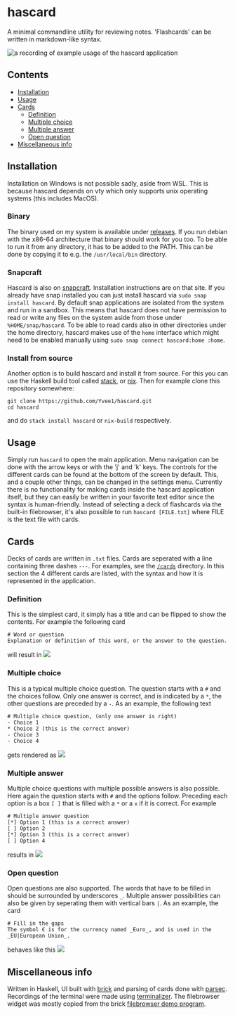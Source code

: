 # hascard
A minimal commandline utility for reviewing notes. 'Flashcards' can be written in markdown-like syntax.

![a recording of example usage of the hascard application](./recordings/recording.gif)

## Contents
- [Installation](#installation)
- [Usage](#usage)
- [Cards](#cards)
  - [Definition](#definition)
  - [Multiple choice](#multiple-choice)
  - [Multiple answer](#multiple-answer)
  - [Open question](#open-question)
- [Miscellaneous info](#miscellaneous-info)

## Installation
Installation on Windows is not possible sadly, aside from WSL. This is because hascard depends on vty which only supports unix operating systems (this includes MacOS). 
### Binary
The binary used on my system is available under [releases](https://github.com/Yvee1/hascard/releases/). If you run debian with the x86-64 architecture that binary should work for you too. To be able to run it from any directory, it has to be added to the PATH. This can be done by copying it to e.g. the `/usr/local/bin` directory.

### Snapcraft
Hascard is also on [snapcraft](https://snapcraft.io/hascard). Installation instructions are on that site. If you already have snap installed you can just install hascard via `sudo snap install hascard`. By default snap applications are isolated from the system and run in a sandbox. This means that hascard does not have permission to read or write any files on the system aside from those under `%HOME/snap/hascard`. To be able to read cards also in other directories under the home directory, hascard makes use of the `home` interface which might need to be enabled manually using `sudo snap connect hascard:home :home`.

### Install from source
Another option is to build hascard and install it from source. For this you can use the Haskell build tool called [stack](https://docs.haskellstack.org/en/stable/README/#how-to-install), or [nix](https://nixos.org/). Then for example clone this repository somewhere:
```
git clone https://github.com/Yvee1/hascard.git
cd hascard
```
and do `stack install hascard` or `nix-build` respectively.

## Usage
Simply run `hascard` to open the main application. Menu navigation can be done with the arrow keys or with the 'j' and 'k' keys. The controls for the different cards can be found at the bottom of the screen by default. This, and a couple other things, can be changed in the settings menu. Currently there is no functionality for making cards inside the hascard application itself, but they can easily be written in your favorite text editor since the syntax is human-friendly. Instead of selecting a deck of flashcards via the built-in filebrowser, it's also possible to run `hascard [FILE.txt]` where FILE is the text file with cards.

## Cards
Decks of cards are written in `.txt` files. Cards are seperated with a line containing three dashes `---`. For examples, see the [`/cards`](https://github.com/Yvee1/hascard/tree/master/cards) directory. In this section the 4 different cards are listed, with the syntax and how it is represented in the application.

### Definition
This is the simplest card, it simply has a title and can be flipped to show the contents. For example the following card
```
# Word or question
Explanation or definition of this word, or the answer to the question.
```
will result in
![](./recordings/definition.gif)

### Multiple choice
This is a typical multiple choice question. The question starts with a `#` and the choices follow. Only one answer is correct, and is indicated by a `*`, the other questions are preceded by a `-`. As an example, the following text

```
# Multiple choice question, (only one answer is right)
- Choice 1
* Choice 2 (this is the correct answer)
- Choice 3
- Choice 4
```

gets rendered as
![](./recordings/multiple-choice.gif)

### Multiple answer
Multiple choice questions with multiple possible answers is also possible. Here again the question starts with `#` and the options follow. Preceding each option is a box `[ ]` that is filled with a `*` or a `x` if it is correct. For example

```
# Multiple answer question
[*] Option 1 (this is a correct answer)
[ ] Option 2
[*] Option 3 (this is a correct answer)
[ ] Option 4
```
results in
![](./recordings/multiple-answer.gif)

### Open question
Open questions are also supported. The words that have to be filled in should be surrounded by underscores `_`. Multiple answer possibilities can also be given by seperating them with vertical bars `|`. As an example, the card

```
# Fill in the gaps
The symbol € is for the currency named _Euro_, and is used in the _EU|European Union_.
```
behaves like this
![](./recordings/gapped-question.gif)

## Miscellaneous info
Written in Haskell, UI built with [brick](https://github.com/jtdaugherty/brick) and parsing of cards done with [parsec](https://github.com/haskell/parsec). Recordings of the terminal were made using [terminalizer](https://github.com/faressoft/terminalizer). The filebrowser widget was mostly copied from the brick [filebrowser demo program](https://github.com/jtdaugherty/brick/blob/master/programs/FileBrowserDemo.hs).

